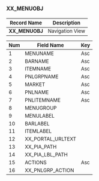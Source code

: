 <style scoped>
table {
  font-size: 13px;
}
</style>

#### **XX_MENUOBJ** 
| Record Name         | Description          |  
| ------------------- | -------------------- | 
| **XX_MENUOBJ**     | Navigation View      |

| Num | Field Name         | Key | 
| --- | ------------------ | --- | 
|   1 | MENUNAME           | Asc |
|   2 | BARNAME            | Asc |
|   3 | ITEMNAME           | Asc |
|   4 | PNLGRPNAME         | Asc |
|   5 | MARKET             | Asc |
|   6 | PNLNAME            | Asc |
|   7 | PNLITEMNAME        | Asc |
|   8 | MENUGROUP          |     |
|   9 | MENULABEL          |     |
|  10 | BARLABEL           |     |
|  11 | ITEMLABEL          |     |
|  12 | XX_PORTAL_URLTEXT  |     |
|  13 | XX_PIA_PATH        |     |
|  14 | XX_PIA_LBL_PATH    |     |
|  15 | ACTIONS            | Asc |
|  16 | XX_PNLGRP_ACTION   |     |

